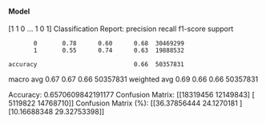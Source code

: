 #### Model
[1 1 0 ... 1 0 1]
Classification Report:
              precision    recall  f1-score   support

           0       0.78      0.60      0.68  30469299
           1       0.55      0.74      0.63  19888532

    accuracy                           0.66  50357831
   macro avg       0.67      0.67      0.66  50357831
weighted avg       0.69      0.66      0.66  50357831

Accuracy: 0.6570609842191177
Confusion Matrix:
[[18319456 12149843]
 [ 5119822 14768710]]
Confusion Matrix (%):
[[36.37856444 24.1270181 ]
 [10.16688348 29.32753398]]
